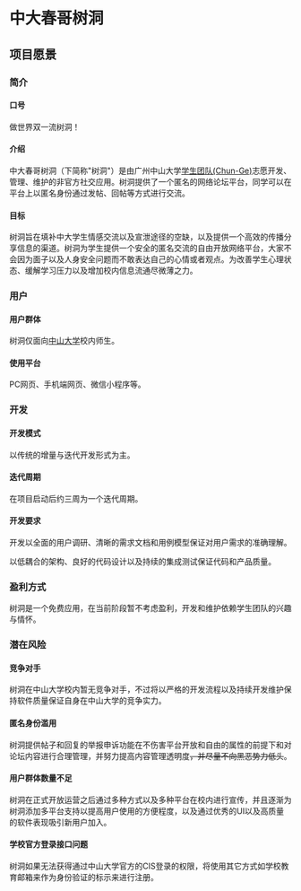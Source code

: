 # 中大春哥树洞

## 项目愿景

### 简介

#### 口号

做世界双一流树洞！

#### 介绍

中大春哥树洞（下简称"树洞"）是由广州中山大学[学生团队(Chun-Ge)](./team-profile.md)志愿开发、管理、维护的非官方社交应用。树洞提供了一个匿名的网络论坛平台，同学可以在平台上以匿名身份通过发帖、回帖等方式进行交流。

#### 目标

树洞旨在填补中大学生情感交流以及宣泄途径的空缺，以及提供一个高效的传播分享信息的渠道。树洞为学生提供一个安全的匿名交流的自由开放网络平台，大家不会因为面子以及人身安全问题而不敢表达自己的心情或者观点。为改善学生心理状态、缓解学习压力以及增加校内信息流通尽微薄之力。

### 用户

#### 用户群体

树洞仅面向[中山大学](http://www.sysu.edu.cn/)校内师生。

#### 使用平台

PC网页、手机端网页、微信小程序等。

### 开发

#### 开发模式

以传统的增量与迭代开发形式为主。

#### 迭代周期

在项目启动后约三周为一个迭代周期。

#### 开发要求

开发以全面的用户调研、清晰的需求文档和用例模型保证对用户需求的准确理解。

以低耦合的架构、良好的代码设计以及持续的集成测试保证代码和产品质量。

### 盈利方式

树洞是一个免费应用，在当前阶段暂不考虑盈利，开发和维护依赖学生团队的兴趣与情怀。

### 潜在风险

#### 竞争对手

树洞在中山大学校内暂无竞争对手，不过将以严格的开发流程以及持续开发维护保持软件质量保证自身在中山大学的竞争实力。

#### 匿名身份滥用

树洞提供帖子和回复的举报申诉功能在不伤害平台开放和自由的属性的前提下和对论坛内容进行合理管理，并努力提高内容管理透明度~~，并尽量不向黑恶势力低头~~。

#### 用户群体数量不足

树洞在正式开放运营之后通过多种方式以及多种平台在校内进行宣传，并且逐渐为树洞添加多平台支持以提高用户使用的方便程度，以及通过优秀的UI以及高质量的软件表现吸引新用户加入。

#### 学校官方登录接口问题

树洞如果无法获得通过中山大学官方的CIS登录的权限，将使用其它方式如学校教育邮箱来作为身份验证的标示来进行注册。